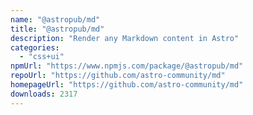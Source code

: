 ```yaml
---
name: "@astropub/md"
title: "@astropub/md"
description: "Render any Markdown content in Astro"
categories:
  - "css+ui"
npmUrl: "https://www.npmjs.com/package/@astropub/md"
repoUrl: "https://github.com/astro-community/md"
homepageUrl: "https://github.com/astro-community/md"
downloads: 2317
---
```

